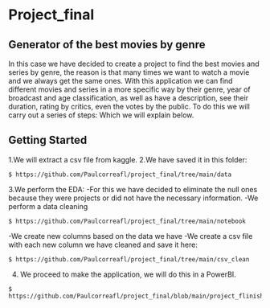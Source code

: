# Project_final
## Generator of the best movies by genre
In this case we have decided to create a project to find the best movies and series by genre, the reason is that many times we want to watch a movie and we always get the same ones.
With this application we can find different movies and series in a more specific way by their genre, year of broadcast and age classification, as well as have a description, see their duration, rating by critics, even the votes by the public.
To do this we will carry out a series of steps:
Which we will explain below.
## Getting Started
1.We will extract a csv file from kaggle.
2.We have saved it in this folder:
```
$ https://github.com/Paulcorreafl/project_final/tree/main/data
```
3.We perform the EDA:
-For this we have decided to eliminate the null ones because they were projects or did not have the necessary information.
-We perform a data cleaning
```
$ https://github.com/Paulcorreafl/project_final/tree/main/notebook
```
-We create new columns based on the data we have
-We create a csv file with each new column we have cleaned and save it here:
```
$ https://github.com/Paulcorreafl/project_final/tree/main/csv_clean
```
4. We proceed to make the application, we will do this in a PowerBI.
```
$ https://github.com/Paulcorreafl/project_final/blob/main/project_flinished.pbix
```
